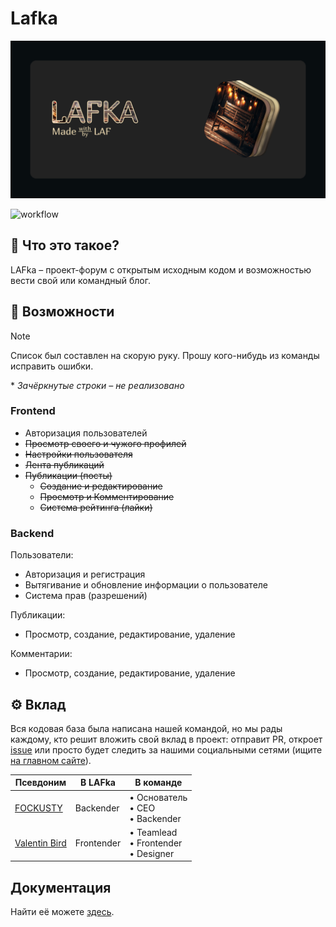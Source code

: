# Lafka

![Cover](docs/cover.png)

![workflow](https://github.com/Lazy-And-Focused/LAFka/actions/workflows/code-styling.yml/badge.svg)

## 👀 Что это такое?

LAFka – проект-форум с открытым исходным кодом и возможностью вести
свой или командный блог.

## 🌺 Возможности

> [!NOTE]
> Список был составлен на скорую руку. Прошу кого-нибудь из команды
> исправить ошибки.
>
> \* _Зачёркнутые строки – не реализовано_

### Frontend

- Авторизация пользователей
- ~~Просмотр своего и чужого профилей~~
- ~~Настройки пользователя~~
- ~~Лента публикаций~~
- ~~Публикации (посты)~~
  - ~~Создание и редактирование~~
  - ~~Просмотр и Комментирование~~
  - ~~Система рейтинга (лайки)~~

### Backend

Пользователи:

- Авторизация и регистрация
- Вытягивание и обновление информации о пользователе
- Система прав (разрешений)

Публикации:

- Просмотр, создание, редактирование, удаление

Комментарии:

- Просмотр, создание, редактирование, удаление

## ⚙ Вклад

Вся кодовая база была написана нашей командой, но мы рады каждому,
кто решит вложить свой вклад в проект: отправит PR, откроет
[issue](https://github.com/Lazy-And-Focused/LAFka/issues) или
просто будет следить за нашими социальными сетями (ищите
[на главном сайте](https://laf-info.netlify.app)).

| Псевдоним                                     | В LAFka    | В команде                                    |
| --------------------------------------------- | ---------- | -------------------------------------------- |
| [FOCKUSTY](https://github.com/FOCKUSTY)       | Backender  | • Основатель <br> • CEO <br> • Backender     |
| [Valentin Bird](https://github.com/lanvalird) | Frontender | • Teamlead <br> • Frontender <br> • Designer |

## Документация

Найти её можете [здесь](/docs/index.md).
